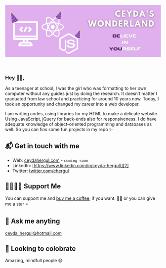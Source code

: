 <p align="center">
  <img src="./Assets/banner1.png" />
</p>

<br>

### Hey 👋🏻,

As a teenager at school, I was the girl who was formatting to her own computer without any guides just by doing the research. It doesn’t matter I graduated from law school and practicing for around 10 years now.
Today, I took an opportunity and changed my career into a web developer.

I am writing codes, using libraries for my HTML to make a delicate website. Using JavaScript, jQuery for back-ends also for responsiveness. I do have adequate knowledge of object-oriented programming and databases as well. So you can fins some fun projects in my repo ✨


## 📬 Get in touch with me

- Web: [ceydahergul.com][1] - `coming soon`
- LinkedIn: [https://www.linkedin.com/in/ceyda-hergul/][2]
- Twitter: [twitter.com/chergul][3]


## 🤜🏻🤛🏻 Support Me

You can support me and [buy me a coffee][4], if you want. 🙏🏻 or you can give me a star ⭐️


## 💬 Ask me anyting

ceyda_hergul@hotmail.com


## 👯 Looking to colobrate

Amazing, mindfull people 😄 


[1]: https://www.ceydahergul.com
[2]: https://www.linkedin.com/in/ceyda-hergul
[3]: https://twitter.com/intent/follow?screen_name=chergul
[4]: https://www.buymeacoffee.com/chergul
